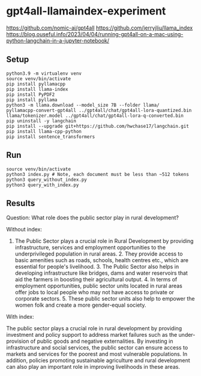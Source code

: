 # gpt4all-llamaindex-experiment

https://github.com/nomic-ai/gpt4all
https://github.com/jerryjliu/llama_index
https://blog.ouseful.info/2023/04/04/running-gpt4all-on-a-mac-using-python-langchain-in-a-jupyter-notebook/

## Setup
```
python3.9 -m virtualenv venv
source venv/bin/activate
pip install pyllamacpp
pip install llama-index
pip install PyPDF2
pip install pyllama
python3 -m llama.download --model_size 7B --folder llama/
pyllamacpp-convert-gpt4all ../gpt4all/chat/gpt4all-lora-quantized.bin llama/tokenizer.model ../gpt4all/chat/gpt4all-lora-q-converted.bin
pip uninstall -y langchain
pip install --upgrade git+https://github.com/hwchase17/langchain.git
pip install llama-cpp-python
pip install sentence_transformers
```

## Run
```
source venv/bin/activate
python3 index.py # Note, each document must be less than ~512 tokens
python3 query_without_index.py
python3 query_with_index.py
```

## Results
Question: What role does the public sector play in rural development?

Without index:

1. The Public Sector plays a crucial role in Rural Development by providing infrastructure, services and employment opportunities to the underprivileged population in rural areas. 2. They provide access to basic amenities such as roads, schools, health centres etc., which are essential for people's livelihood. 3. The Public Sector also helps in developing infrastructure like bridges, dams and water reservoirs that aid the farmers in boosting their agricultural output. 4. In terms of employment opportunities, public sector units located in rural areas offer jobs to local people who may not have access to private or corporate sectors. 5. These public sector units also help to empower the women folk and create a more gender-equal society.


With index:

The public sector plays a crucial role in rural development by providing investment and policy support to address market failures such as the under-provision of public goods and negative externalities. By investing in infrastructure and social services, the public sector can ensure access to markets and services for the poorest and most vulnerable populations. In addition, policies promoting sustainable agriculture and rural development can also play an important role in improving livelihoods in these areas.

